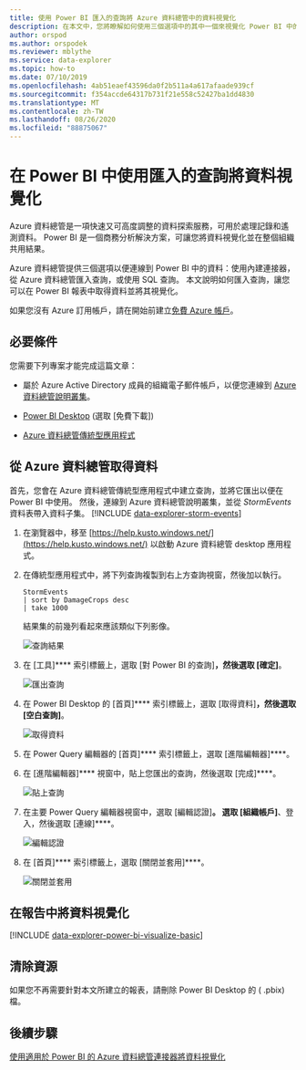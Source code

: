 ```yaml
---
title: 使用 Power BI 匯入的查詢將 Azure 資料總管中的資料視覺化
description: 在本文中，您將瞭解如何使用三個選項中的其中一個來視覺化 Power BI 中的資料：從 Azure 資料總管匯入查詢。
author: orspod
ms.author: orspodek
ms.reviewer: mblythe
ms.service: data-explorer
ms.topic: how-to
ms.date: 07/10/2019
ms.openlocfilehash: 4ab51eaef43596da0f2b511a4a617afaade939cf
ms.sourcegitcommit: f354accde64317b731f21e558c52427ba1dd4830
ms.translationtype: MT
ms.contentlocale: zh-TW
ms.lasthandoff: 08/26/2020
ms.locfileid: "88875067"
---
```

# <a name="visualize-data-using-a-query-imported-into-power-bi"></a>在 Power BI 中使用匯入的查詢將資料視覺化

Azure 資料總管是一項快速又可高度調整的資料探索服務，可用於處理記錄和遙測資料。 Power BI 是一個商務分析解決方案，可讓您將資料視覺化並在整個組織共用結果。

Azure 資料總管提供三個選項以便連線到 Power BI 中的資料：使用內建連接器，從 Azure 資料總管匯入查詢，或使用 SQL 查詢。 本文說明如何匯入查詢，讓您可以在 Power BI 報表中取得資料並將其視覺化。

如果您沒有 Azure 訂用帳戶，請在開始前建立[免費 Azure 帳戶](https://azure.microsoft.com/free/)。

## <a name="prerequisites"></a>必要條件

您需要下列專案才能完成這篇文章：

* 屬於 Azure Active Directory 成員的組織電子郵件帳戶，以便您連線到 [Azure 資料總管說明叢集](https://dataexplorer.azure.com/clusters/help/databases/samples)。

* [Power BI Desktop](https://powerbi.microsoft.com/get-started/) (選取 [免費下載])

* [Azure 資料總管傳統型應用程式](kusto/tools/kusto-explorer.md)

## <a name="get-data-from-azure-data-explorer"></a>從 Azure 資料總管取得資料

首先，您會在 Azure 資料總管傳統型應用程式中建立查詢，並將它匯出以便在 Power BI 中使用。 然後，連線到 Azure 資料總管說明叢集，並從 *StormEvents* 資料表帶入資料子集。 [!INCLUDE [data-explorer-storm-events](includes/data-explorer-storm-events.md)]

1. 在瀏覽器中，移至 [https://help.kusto.windows.net/](https://help.kusto.windows.net/) 以啟動 Azure 資料總管 desktop 應用程式。

1. 在傳統型應用程式中，將下列查詢複製到右上方查詢視窗，然後加以執行。

    ```Kusto
    StormEvents
    | sort by DamageCrops desc
    | take 1000
    ```

    結果集的前幾列看起來應該類似下列影像。

    ![查詢結果](media/power-bi-imported-query/query-results.png)

1. 在 [工具]**** 索引標籤上，選取 [對 Power BI 的查詢]****，然後選取 [確定]****。

    ![匯出查詢](media/power-bi-imported-query/export-query.png)

1. 在 Power BI Desktop 的 [首頁]**** 索引標籤上，選取 [取得資料]****，然後選取 [空白查詢]****。

    ![取得資料](media/power-bi-imported-query/get-data.png)

1. 在 Power Query 編輯器的 [首頁]**** 索引標籤上，選取 [進階編輯器]****。

1. 在 [進階編輯器]**** 視窗中，貼上您匯出的查詢，然後選取 [完成]****。

    ![貼上查詢](media/power-bi-imported-query/paste-query.png)

1. 在主要 Power Query 編輯器視窗中，選取 [編輯認證]****。 選取 [組織帳戶]****、登入，然後選取 [連線]****。

    ![編輯認證](media/power-bi-imported-query/edit-credentials.png)

1. 在 [首頁]**** 索引標籤上，選取 [關閉並套用]****。

    ![關閉並套用](media/power-bi-imported-query/close-apply.png)

## <a name="visualize-data-in-a-report"></a>在報告中將資料視覺化

[!INCLUDE [data-explorer-power-bi-visualize-basic](includes/data-explorer-power-bi-visualize-basic.md)]

## <a name="clean-up-resources"></a>清除資源

如果您不再需要針對本文所建立的報表，請刪除 Power BI Desktop 的 ( .pbix) 檔。

## <a name="next-steps"></a>後續步驟

[使用適用於 Power BI 的 Azure 資料總管連接器將資料視覺化](power-bi-connector.md)
